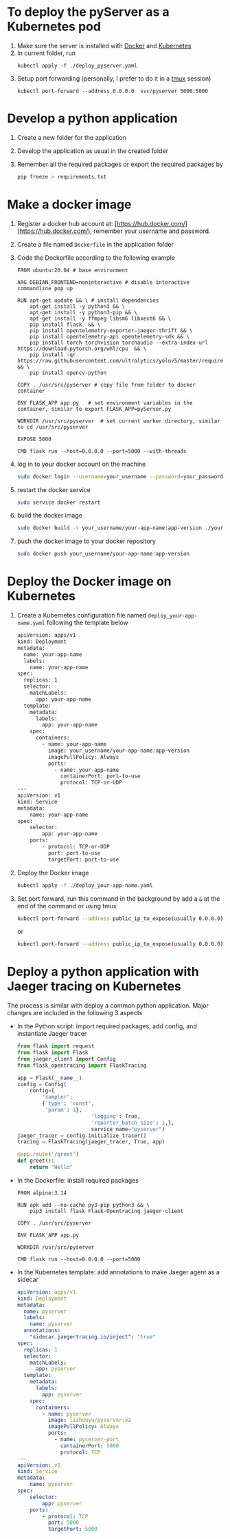 # To deploy the pyServer as a Kubernetes pod
1. Make sure the server is installed with [Docker](https://docs.docker.com/engine/install/ubuntu/) and [Kubernetes](https://kubernetes.io/docs/tasks/tools/)
2. In current folder, run 
    ```
    kubectl apply -f ./deploy_pyserver.yaml
    ```
3. Setup port forwarding (personally, I prefer to do it in a [tmux](https://github.com/tmux/tmux/wiki) session)  
    ```
    kubectl port-forward --address 0.0.0.0  svc/pyserver 5000:5000
    ```


# Develop a python application

1. Create a new folder for the application
2. Develop the application as usual in the created folder
3. Remember all the required packages or export the required packages by 
    
    ```bash
    pip freeze > requirements.txt
    ```
    

# Make a docker image

1. Register a docker hub account at: [https://hub.docker.com/](https://hub.docker.com/), remember your username and password.  
2. Create a file named `Dockerfile` in the application folder
3. Code the Dockerfile according to the following example
    
    ```docker
    FROM ubuntu:20.04 # base environment

    ARG DEBIAN_FRONTEND=noninteractive # disable interactive commandline pop up

    RUN apt-get update && \ # install dependencies
        apt-get install -y python3 && \
        apt-get install -y python3-pip && \
        apt-get install -y ffmpeg libsm6 libxext6 && \
        pip install flask  && \
        pip install opentelemetry-exporter-jaeger-thrift && \
        pip install opentelemetry-api opentelemetry-sdk && \ 
        pip install torch torchvision torchaudio --extra-index-url https://download.pytorch.org/whl/cpu  && \
        pip install -qr https://raw.githubusercontent.com/ultralytics/yolov5/master/requirements.txt  && \
        pip install opencv-python

    COPY . /usr/src/pyserver # copy file from folder to docker container  

    ENV FLASK_APP app.py   # set environment variables in the container, similar to export FLASK_APP=pyServer.py  

    WORKDIR /usr/src/pyserver  # set current worker directory, similar to cd /usr/src/pyserver

    EXPOSE 5000

    CMD flask run --host=0.0.0.0 --port=5000 --with-threads
    ```
    
4. log in to your docker account on the machine
    
    ```bash
    sudo docker login --username=your_username --password=your_password
    ```
    
5. restart the docker service
    
    ```bash
    sudo service docker restart
    ```
    
6. build the docker image
    
    ```bash
    sudo docker build -t your_username/your-app-name:app-version ./your-app-folder
    ```
    
7. push the docker image to your docker repository
    
    ```bash
    sudo docker push your_username/your-app-name:app-version
    ```
    

# Deploy the Docker image on Kubernetes

1. Create a Kubernetes configuration file named `deploy_your-app-name.yaml` following the template below
    
    ```bash
    apiVersion: apps/v1
    kind: Deployment
    metadata:
      name: your-app-name
      labels:
        name: your-app-name
    spec:
      replicas: 1
      selector:
        matchLabels:
          app: your-app-name
      template:
        metadata:
          labels:
            app: your-app-name
        spec:
          containers:
            - name: your-app-name
              image: your_username/your-app-name:app-version
              imagePullPolicy: Always
              ports:
                - name: your-app-name
                  containerPort: port-to-use
                  protocol: TCP-or-UDP
    ---
    apiVersion: v1
    kind: Service
    metadata:
        name: your-app-name
    spec:
        selector:
            app: your-app-name
        ports:
            - protocol: TCP-or-UDP
              port: port-to-use
              targetPort: port-to-use
    ```
    
2. Deploy the Docker image
    
    ```bash
    kubectl apply -f ./deploy_your-app-name.yaml
    ```
    
3.  Set port forward, run this command in the background by add a `&` at the end of the command or using tmux
    
    ```bash
    kubectl port-forward --address public_ip_to_expose(usually 0.0.0.0)  pod/pod_name internal_port:external_port
    ```
    
    or
    
    ```bash
    kubectl port-forward --address public_ip_to_expose(usually 0.0.0.0)  svc/service_name internal_port:external_port
    ```
    

# Deploy a python application with Jaeger tracing on Kubernetes

The process is similar with deploy a common python application. Major changes are included in the following 3 aspects

- In the Python script: import required packages, add config, and instantiate Jaeger tracer
    
    ```python
    from flask import request
    from flask import Flask
    from jaeger_client import Config
    from flask_opentracing import FlaskTracing
    
    app = Flask(__name__)
    config = Config(
        config={
            'sampler':
            {'type': 'const',
             'param': 1},
                            'logging': True,
                            'reporter_batch_size': 1,}, 
                            service_name="pyserver")
    jaeger_tracer = config.initialize_tracer()
    tracing = FlaskTracing(jaeger_tracer, True, app)
    
    @app.route('/greet')
    def greet():
        return "Hello"
    ```
    
- In the Dockerfile: install required packages
    
    ```docker
    FROM alpine:3.14
    
    RUN apk add --no-cache py3-pip python3 && \
        pip3 install flask Flask-Opentracing jaeger-client
    
    COPY . /usr/src/pyserver
    
    ENV FLASK_APP app.py
    
    WORKDIR /usr/src/pyserver
    
    CMD flask run --host=0.0.0.0 --port=5000
    ```
    
- In the Kubernetes template: add annotations to make Jaeger agent as a sidecar
    
    ```yaml
    apiVersion: apps/v1
    kind: Deployment
    metadata:
      name: pyserver
      labels:
        name: pyserver
      annotations:
        "sidecar.jaegertracing.io/inject": "true"
    spec:
      replicas: 1
      selector:
        matchLabels:
          app: pyserver
      template:
        metadata:
          labels:
            app: pyserver
        spec:
          containers:
            - name: pyserver
              image: lizhouyu/pyserver:v2
              imagePullPolicy: Always
              ports:
                - name: pyserver-port
                  containerPort: 5000
                  protocol: TCP
    ---
    apiVersion: v1
    kind: Service
    metadata:
        name: pyserver
    spec:
        selector:
            app: pyserver
        ports:
            - protocol: TCP
              port: 5000
              targetPort: 5000
    ```